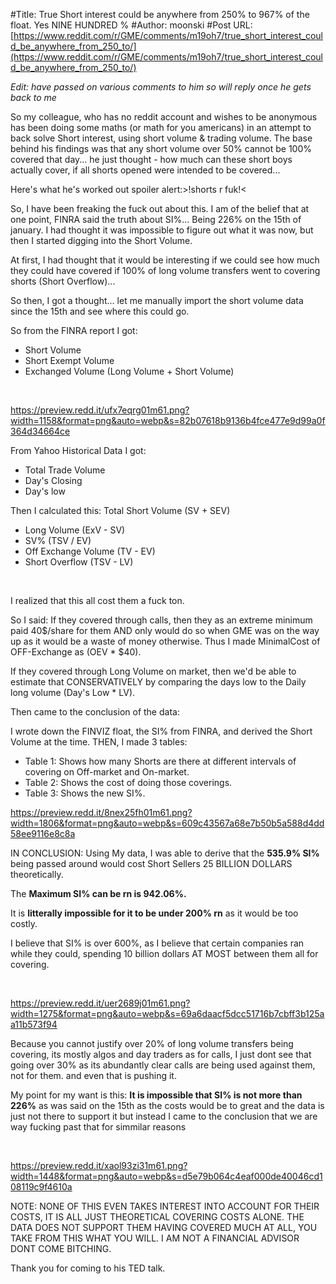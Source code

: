 #Title: True Short interest could be anywhere from 250% to 967% of the float. Yes NINE HUNDRED %
#Author: moonski
#Post URL: [https://www.reddit.com/r/GME/comments/m19oh7/true_short_interest_could_be_anywhere_from_250_to/](https://www.reddit.com/r/GME/comments/m19oh7/true_short_interest_could_be_anywhere_from_250_to/)


*Edit: have passed on various comments to him so will reply once he gets back to me*


So my colleague, who has no reddit account and wishes to be anonymous has been doing some maths (or math for you americans) in an attempt to back solve Short interest, using short volume & trading volume. The base behind his findings was that any short volume over 50% cannot be 100% covered that day... he just thought - how much can these short boys actually cover, if all shorts opened were intended to be covered...

Here's what he's worked out spoiler alert:>!shorts r fuk!<

So, I have been freaking the fuck out about this.  I am of the belief that at one point, FINRA said the truth about SI%... Being 226% on the 15th of january.  I had thought it was impossible to figure out what it was now, but then I started digging into the Short Volume.

At first, I had thought that it would be interesting if we could see how much they could have covered if 100% of long volume transfers went to covering shorts (Short Overflow)...

So then, I got a thought... let me manually import the short volume data since the 15th and see where this could go.

So from the FINRA report I got:

* Short Volume
* Short Exempt Volume
* Exchanged Volume (Long Volume + Short Volume)

&#x200B;

https://preview.redd.it/ufx7eqrg01m61.png?width=1158&format=png&auto=webp&s=82b07618b9136b4fce477e9d99a0f364d34664ce

From Yahoo Historical Data I got:

* Total Trade Volume
* Day's Closing
* Day's low

Then I calculated this: Total Short Volume (SV + SEV)

* Long Volume (ExV - SV)
* SV% (TSV / EV)
* Off Exchange Volume (TV - EV)
* Short Overflow (TSV - LV)

&#x200B;

I realized that this all cost them a fuck ton.

So I said:  If they covered through calls, then they as an extreme minimum paid 40$/share for them AND only would do so when GME was on the way up as it would be a waste of money otherwise. Thus I made MinimalCost of OFF-Exchange as (OEV \* $40).

If they covered through Long Volume on market, then we'd be able to estimate that CONSERVATIVELY by comparing the days low to the Daily long volume (Day's Low \* LV).

Then came to the conclusion of the data:

I wrote down the FINVIZ float, the SI% from FINRA, and derived the Short Volume at the time. THEN, I made 3 tables:

* Table 1: Shows how many Shorts are there at different intervals of covering on Off-market and On-market.
* Table 2: Shows the cost of doing those coverings.
* Table 3: Shows the new SI%.

https://preview.redd.it/8nex25fh01m61.png?width=1806&format=png&auto=webp&s=609c43567a68e7b50b5a588d4dd58ee9116e8c8a

IN CONCLUSION:   Using My data, I was able to derive that the **535.9% SI%** being passed around would cost Short Sellers 25 BILLION DOLLARS theoretically.

The **Maximum SI% can be rn is 942.06%.**

It is **litterally impossible for it to be under 200% rn** as it would be too costly.

I believe that SI% is over 600%, as I believe that certain companies ran while they could, spending 10 billion dollars AT MOST between them all for covering.

&#x200B;

https://preview.redd.it/uer2689j01m61.png?width=1275&format=png&auto=webp&s=69a6daacf5dcc51716b7cbff3b125aa11b573f94

Because you cannot justify over 20% of long volume transfers being covering, its mostly algos and day traders as for calls, I just dont see that going over 30% as its abundantly clear calls are being used against them, not for them. and even that is pushing it.

My point for my want is this: **It is impossible that SI% is not more than 226%** as was said on the 15th as the costs would be to great and the data is just not there to support it but instead I came to the conclusion that we are way fucking past that for simmilar reasons

&#x200B;

https://preview.redd.it/xaol93zi31m61.png?width=1448&format=png&auto=webp&s=d5e79b064c4eaf000de40046cd108119c9f4610a

NOTE: NONE OF THIS EVEN TAKES INTEREST INTO ACCOUNT FOR THEIR COSTS, IT IS ALL JUST THEORETICAL COVERING COSTS ALONE. THE DATA DOES NOT SUPPORT THEM HAVING COVERED MUCH AT ALL, YOU TAKE FROM THIS WHAT YOU WILL. I AM NOT A FINANCIAL ADVISOR DONT COME BITCHING.

Thank you for coming to his TED talk.